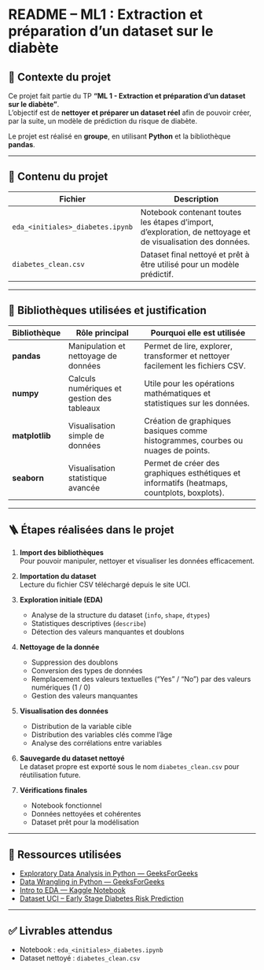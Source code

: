 # README – ML1 : Extraction et préparation d’un dataset sur le diabète

## 📌 Contexte du projet
Ce projet fait partie du TP **“ML 1 - Extraction et préparation d’un dataset sur le diabète”**.  
L’objectif est de **nettoyer et préparer un dataset réel** afin de pouvoir créer, par la suite, un modèle de prédiction du risque de diabète.  

Le projet est réalisé en **groupe**, en utilisant **Python** et la bibliothèque **pandas**.

---

## 📂 Contenu du projet
| Fichier | Description |
|---------|-------------|
| `eda_<initiales>_diabetes.ipynb` | Notebook contenant toutes les étapes d’import, d’exploration, de nettoyage et de visualisation des données. |
| `diabetes_clean.csv` | Dataset final nettoyé et prêt à être utilisé pour un modèle prédictif. |

---

## 🧰 Bibliothèques utilisées et justification

| Bibliothèque | Rôle principal | Pourquoi elle est utilisée |
|---------------|----------------|-----------------------------|
| **pandas** | Manipulation et nettoyage de données | Permet de lire, explorer, transformer et nettoyer facilement les fichiers CSV. |
| **numpy** | Calculs numériques et gestion des tableaux | Utile pour les opérations mathématiques et statistiques sur les données. |
| **matplotlib** | Visualisation simple de données | Création de graphiques basiques comme histogrammes, courbes ou nuages de points. |
| **seaborn** | Visualisation statistique avancée | Permet de créer des graphiques esthétiques et informatifs (heatmaps, countplots, boxplots). |

---

## 🪜 Étapes réalisées dans le projet

1. **Import des bibliothèques**  
   Pour pouvoir manipuler, nettoyer et visualiser les données efficacement.

2. **Importation du dataset**  
   Lecture du fichier CSV téléchargé depuis le site UCI.

3. **Exploration initiale (EDA)**  
   - Analyse de la structure du dataset (`info`, `shape`, `dtypes`)  
   - Statistiques descriptives (`describe`)  
   - Détection des valeurs manquantes et doublons

4. **Nettoyage de la donnée**  
   - Suppression des doublons  
   - Conversion des types de données  
   - Remplacement des valeurs textuelles (“Yes” / “No”) par des valeurs numériques (1 / 0)  
   - Gestion des valeurs manquantes

5. **Visualisation des données**  
   - Distribution de la variable cible  
   - Distribution des variables clés comme l’âge  
   - Analyse des corrélations entre variables

6. **Sauvegarde du dataset nettoyé**  
   Le dataset propre est exporté sous le nom `diabetes_clean.csv` pour réutilisation future.

7. **Vérifications finales**  
   - Notebook fonctionnel  
   - Données nettoyées et cohérentes  
   - Dataset prêt pour la modélisation

---

## 🔗 Ressources utilisées
- [Exploratory Data Analysis in Python — GeeksForGeeks](https://www.geeksforgeeks.org/data-analysis/exploratory-data-analysis-in-python/)  
- [Data Wrangling in Python — GeeksForGeeks](https://www.geeksforgeeks.org/python/data-wrangling-in-python/)  
- [Intro to EDA — Kaggle Notebook](https://www.kaggle.com/code/imoore/intro-to-exploratory-data-analysis-eda-in-python)  
- [Dataset UCI – Early Stage Diabetes Risk Prediction](https://archive.ics.uci.edu/dataset/529/early+stage+diabetes+risk+prediction+dataset)

---

## ✅ Livrables attendus
- Notebook : `eda_<initiales>_diabetes.ipynb`  
- Dataset nettoyé : `diabetes_clean.csv`
